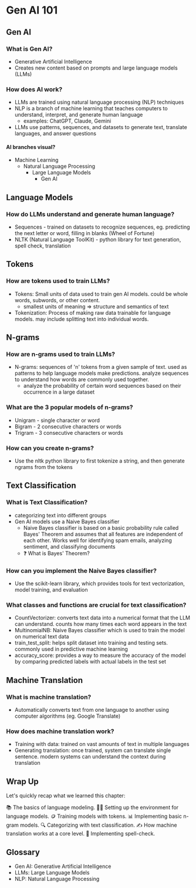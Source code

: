 # Gen AI 101

## Gen AI

### What is Gen AI?

- Generative Artificial Intelligence
- Creates new content based on prompts and large language models (LLMs)

### How does AI work?

- LLMs are trained using natural language processing (NLP) techniques
- NLP is a branch of machine learning that teaches computers to understand, interpret, and generate human language
  - examples: ChatGPT, Claude, Gemini
- LLMs use patterns, sequences, and datasets to generate text, translate languages, and answer questions

#### AI branches visual?

- Machine Learning
  - Natural Language Processing
    - Large Language Models
      - Gen AI

## Language Models

### How do LLMs understand and generate human language?

- Sequences - trained on datasets to recognize sequences, eg. predicting the next letter or word, filling in blanks (Wheel of Fortune)
- NLTK (Natural Language ToolKit) - python library for text generation, spell check, translation

## Tokens

### How are tokens used to train LLMs?

- Tokens: Small units of data used to train gen AI models. could be whole words, subwords, or other content.
  - smallest units of meaning => structure and semantics of text
- Tokenization: Process of making raw data trainable for language models. may include splitting text into individual words.

## N-grams

### How are n-grams used to train LLMs?

- N-grams: sequences of 'n' tokens from a given sample of text. used as patterns to help language models make predictions. analyze sequences to understand how words are commonly used together.
  - analyze the probability of certain word sequences based on their occurrence in a large dataset

### What are the 3 popular models of n-grams?

- Unigram - single character or word
- Bigram - 2 consecutive characters or words
- Trigram - 3 consecutive characters or words

### How can you create n-grams?

- Use the nltk python library to first tokenize a string, and then generate ngrams from the tokens

## Text Classification

### What is Text Classification?

- categorizing text into different groups
- Gen AI models use a Naive Bayes classifier
  - Naive Bayes classifier is based on a basic probability rule called Bayes' Theorem and assumes that all features are independent of each other. Works well for identifying spam emails, analyzing sentiment, and classifying documents
  - ❓ What is Bayes' Theorem?

### How can you implement the Naive Bayes classifier?

- Use the scikit-learn library, which provides tools for text vectorization, model training, and evaluation

### What classes and functions are crucial for text classification?

- CountVectorizer: converts text data into a numerical format that the LLM can understand. counts how many times each word appears in the text
- MultinomialNB: Naive Bayes classifier which is used to train the model on numerical text data
- train_test_split: helps split dataset into training and testing sets. commonly used in predictive machine learning
- accuracy_score: provides a way to measure the accuracy of the model by comparing predicted labels with actual labels in the test set

## Machine Translation

### What is machine translation?

- Automatically converts text from one language to another using computer algorithms (eg. Google Translate)

### How does machine translation work?

- Training with data: trained on vast amounts of text in multiple languages
- Generating translation: once trained, system can translate single sentence. modern systems can understand the context during translation

## Wrap Up

Let's quickly recap what we learned this chapter:

📚 The basics of language modeling.
🧑‍💻 Setting up the environment for language models.
🪙 Training models with tokens.
📊 Implementing basic n-gram models.
🔍 Categorizing with text classification.
✍️ How machine translation works at a core level.
📝 Implementing spell-check.

## Glossary

- Gen AI: Generative Artificial Intelligence
- LLMs: Large Language Models
- NLP: Natural Language Processing
